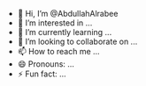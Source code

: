 - 👋 Hi, I’m @AbdullahAlrabee
- 👀 I’m interested in ...
- 🌱 I’m currently learning ...
- 💞️ I’m looking to collaborate on ...
- 📫 How to reach me ...
- 😄 Pronouns: ...
- ⚡ Fun fact: ...

<!---
AbdullahAlrabee/AbdullahAlrabee is a ✨ special ✨ repository because its `README.md` (this file) appears on your GitHub profile.
You can click the Preview link to take a look at your changes.
--->
